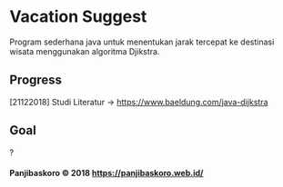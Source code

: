 # Vacation Suggest

Program sederhana java untuk menentukan jarak tercepat ke destinasi wisata menggunakan algoritma Djikstra.

## Progress

[21122018]
Studi Literatur -> https://www.baeldung.com/java-dijkstra

## Goal

?

#### Panjibaskoro &copy; 2018 https://panjibaskoro.web.id/
